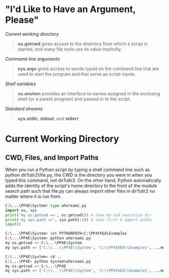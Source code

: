 # "I'd Like to Have an Argument, Please"
*Current working directory*
> **os.getcwd** gives access to the directory from which a script is started, and many file tools use its value implicitly.

*Command-line arguments*
> **sys.argv** gives access to words typed on the command line that are used to start the program and that serve as script inputs.

*Shell variables*
> **os.environ** provides an interface to names assigned in the enclosing shell (or a parent program) and passed in to the script.

*Standard streams*
> **sys.stdin**, **stdout**, and **stderr** .

# Current Working Directory
## CWD, Files, and Import Paths
When you run a Python script by typing a shell command line such as python dir1\dir2\file.py, the CWD is the directory you were in when you typed this command, not dir1\dir2. On the other hand, Python automatically adds the identity of the script's home directory to the front of the module search path such that file.py can always import other files in dir1\dir2 no matter where it is run from.
```python
C:\...\PP4E\System> type whereami.py
import os, sys
print('my os.getcwd =>', os.getcwd()) # show my cwd execution dir
print('my sys.path =>', sys.path[:6]) # show first 6 import paths
input()
```
```python
C:\...\PP4E\System> set PYTHONPATH=C:\PP4thEd\Examples
C:\...\PP4E\System> python whereami.py
my os.getcwd => C:\...\PP4E\System
my sys.path => ['C:\\...\\PP4E\\System', 'C:\\PP4thEd\\Examples', ...more... ]
```
```python
C:\...\PP4E\System> cd ..
C:\...\PP4E> python System\whereami.py
my os.getcwd => C:\...\PP4E
my sys.path => ['C:\\...\\PP4E\\System', 'C:\\PP4thEd\\Examples', ...more... ]
```

